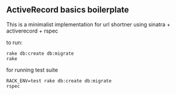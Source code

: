 ## ActiveRecord basics boilerplate

This is a minimalist implementation for url shortner using sinatra + activerecord + rspec

to run: 

```
rake db:create db:migrate
rake
```

for running test suite

```
RACK_ENV=test rake db:create db:migrate
rspec
```
